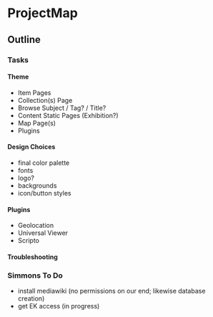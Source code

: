 # ProjectMap
## Outline
### Tasks
#### Theme
* Item Pages
* Collection(s) Page
* Browse Subject / Tag? / Title?
* Content Static Pages (Exhibition?)
* Map Page(s)
* Plugins

#### Design Choices
* final color palette
* fonts
* logo?
* backgrounds
* icon/button styles

#### Plugins
* Geolocation
* Universal Viewer
* Scripto

#### Troubleshooting

### Simmons To Do
* install mediawiki (no permissions on our end; likewise database creation)
* get EK access (in progress)
